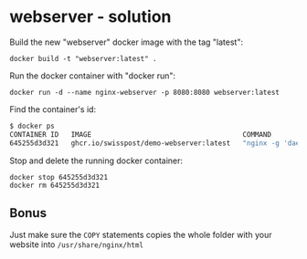 # webserver - solution

Build the new "webserver" docker image with the tag "latest":  

```
docker build -t "webserver:latest" . 
```

Run the docker container with "docker run":  

```
docker run -d --name nginx-webserver -p 8080:8080 webserver:latest
```

Find the container's id:

```bash
$ docker ps
CONTAINER ID   IMAGE                                     COMMAND                  CREATED         STATUS                  PORTS                                   NAMES
645255d3d321   ghcr.io/swisspost/demo-webserver:latest   "nginx -g 'daemon of…"   2 seconds ago   Up Less than a second   0.0.0.0:8080->8080/tcp, :::8080->8080/tcp   nginx-webserver
```

Stop and delete the running docker container:  

```
docker stop 645255d3d321
docker rm 645255d3d321
```

## Bonus

Just make sure the `COPY` statements copies the whole folder with your website into `/usr/share/nginx/html`
